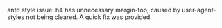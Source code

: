 antd style issue: h4 has unnecessary margin-top, caused by user-agent-styles not being cleared. A quick fix was provided.
